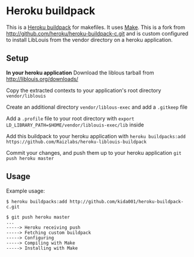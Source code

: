 Heroku buildpack
===================

This is a [Heroku buildpack](http://devcenter.heroku.com/articles/buildpacks) for makefiles.
It uses [Make](http://www.gnu.org/software/make/).
This is a fork from http://github.com/heroku/heroku-buildpack-c.git and is custom configured to install LibLouis from the vendor directory on a heroku application.

Setup
-----

**In your heroku application**
Download the liblous tarball from http://liblouis.org/downloads/

Copy the extracted contexts to your application's root directory `vendor/liblouis`

Create an additional directory `vendor/liblous-exec` and add a `.gitkeep` file

Add a `.profile` file to your root directory with `export LD_LIBRARY_PATH=$HOME/vendor/liblouis-exec/lib` inside

Add this buildpack to your heroku application with `heroku buildpacks:add https://github.com/Raizlabs/heroku-liblouis-buildpack`

Commit your changes, and push them up to your heroku application `git push heroku master`


Usage
-----

Example usage:

    $ heroku buildpacks:add http://github.com/kida001/heroku-buildpack-c.git

    $ git push heroku master
    ...
    -----> Heroku receiving push
    -----> Fetching custom buildpack
    -----> Configuring
    -----> Compiling with Make
    -----> Installing with Make
